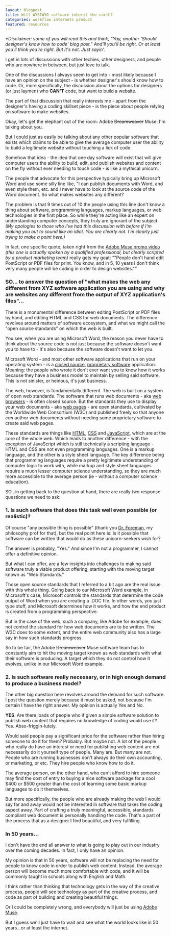 ```yaml
---
layout: blogpost
title: Will WYSIWYG software inherit the earth?
categories: workflow internets product
featured: resources
---
```


<p class="disclaimer"><em>*Disclaimer: some of you will read this and think, "Yay, another 'Should designer's know how to code' blog post." And'll you'll be right. Or at least you'll think you're right. But it's not. Just sayin'.</em></p>

<p>I get in lots of discussions with other techies, other designers, and people who are nowhere in between, but just love to talk.</p>

<p>One of the discussions I always seem to get into - most likely because I have an opinion on the subject - is whether designer's should know how to code. Or, more specifically, the discussion about the options for designers (or just laymen) who <strong>CAN'T</strong> code, but want to build a website.</p>

<p>The part of that discussion that really interests me - apart from the designer's having a coding skillset piece - is the piece about people relying on software to make websites.</p>

<p>Okay, let's get the elephant out of the room: Adobe <strike>Dreamweaver</strike> Muse: I'm talking about you.</p>

<p>But I could just as easily be talking about any other popular software that exists which claims to be able to give the average computer user the ability to build a legitimate website without touching a lick of code.</p>

<p>Somehow that idea - the idea that one day software will exist that will give computer users the ability to build, edit, and publish websites and content on the fly without ever needing to touch code - is like a mythical unicorn.</p>

<p>The people that advocate for this perspective typically bring up Microsoft Word and use some silly line like, "I can publish documents with Word, and even style them, etc. and I never have to look at the source code of the Word document. So what makes websites any different?</p>

<p>The problem is that 9 times out of 10 the people using this line don't know a thing about software, programming languages, markup languages, or web technologies in the first place. So while they're acting like an expert on understanding computer concepts, they truly are ignorant of the subject. <em>(My apologies to those who I've had this discussion with before if I'm making you out to sound like an idiot. You are clearly not. I'm clearly just trying to make a point here.) </em></p>

<p>In fact, one specific quote, taken right from the <a href="http://muse.adobe.com/video-meet-muse-and-the-people-behind-it.html">Adobe Muse promo video</a> <em>(this one is actually spoken by a qualified professional, but clearly scripted by a product marketing team)</em> really gets my goat:
<q>"People don't hand edit PostScript or PDF files for print. You know, and in 5, 10 years I don't think very many people will be coding in order to design websites."</q></p>

<h3>SO... to answer the question of "what makes the web any different from XYZ software application you are using and why are websites any different from the output of XYZ application's files"...</h3>

<p>There is a monumental difference between editing PostScript or PDF files by hand, and editing HTML and CSS for web documents. The difference revolves around matters of software ecosystem, and what we might call the "open source standards" on which the web is built.</p>

<p>You see, when you are using Microsoft Word, the reason you never have to think about the source code is not just because the software doesn't want you to have to - it's also because the software doesn't want to let you.</p>

<p>Microsoft Word - and most other software applications that run on your operating system - is a <a href="http://simple.wikipedia.org/wiki/Closed_source" target="_blank">closed source</a>, <a href="http://en.wikipedia.org/wiki/Proprietary_software" target="_blank">proprietary software</a> application. Meaning: the people who wrote it don't ever want you to know how it works because they have a business model to maintain by selling said software. This is not sinister, or heinous, it's just business.</p>

<p>The web, however, is fundamentally different. The web is built on a system of open web standards. The software that runs web documents - aka <a href="http://en.wikipedia.org/wiki/Web_browser" target="_blank">web browsers</a> - is often closed source. But the standards they use to display your web documents - aka <a href="http://en.wikipedia.org/wiki/Web_page" target="_blank">web pages</a> - are open standards, cultivated by the Worldwide Web Consortium (W3C) and published freely so that anyone <em>can</em> author web documents without needing some proprietary software to create said web pages.</p>

<p>These standards are things like <a href="http://en.wikipedia.org/wiki/HTML" target="_blank">HTML</a>, <a href="http://en.wikipedia.org/wiki/Cascading_Style_Sheets" target="_blank">CSS</a> and <a href="http://en.wikipedia.org/wiki/JavaScript" target="_blank">JavaScript</a>, which are at the core of the whole web. Which leads to another difference - with the exception of JavaScript which is still technically a scripting language - HTML and CSS are not even programming languages. One is a markup language, and the other is a style sheet language. The key difference being that programming languages require a pretty legitimate understanding of computer logic to work with, while markup and style sheet languages require a much lesser computer science understanding, so they are much more accessible to the average person (ie - without a computer science education).</p>

<p>SO...in getting back to the question at hand, there are really two response questions we need to ask:</p>

<h3>1. Is such software that does this task well even possible (or realistic)?</h3>

<p>Of course "any possible thing is possible" (thank you <a href="http://www.linkedin.com/pub/dr-mark-w-foreman/10/109/849" target="_blank">Dr. Foreman</a>, my philosophy prof for that), but the real point here is: Is it possible that software can be written that would do as these unicorn-seekers wish for?</p>

<p>The answer is probably, "Yes." And since I'm not a programmer, I cannot offer a definitive opinion.</p>

<p>But what I can offer, are a few insights into challenges to making said software truly a viable product offering, starting with the moving target known as "Web Standards."</p>

<p>Those open source standards that I referred to a bit ago are the real issue with this whole thing. Going back to our Microsoft Word example, in Microsoft's case, Microsoft controls the standards that determine the code output of Word when you are creating a .DOC file. In other words, you just type stuff, and Microsoft determines how it works, and how the end product is created from a programming perspective.</p>

<p>But in the case of the web, such a company, like Adobe for example, does not control the standard for how web documents are to be written. The W3C does to some extent, and the entire web community also has a large say in how such standards progress.</p>

<p>So to be fair, the Adobe <strike>Dreamweaver</strike> Muse software team has to constantly aim to hit the moving target known as web standards with what their software is producing. A target which they do not control how it evolves, unlike in our Microsoft Word example.</p>

<h3>2. Is such software really necessary, or in high enough demand to produce a business model?</h3>

<p>The other big question here revolves around the demand for such software. I post the question merely because it must be asked, not because I'm certain I have the right answer. My opinion is actually Yes and No.</p>

<p><strong>YES</strong>. Are there loads of people who if given a simple software solution to publish web content that requires no knowledge of coding would use it? Yes. Abso-friggin-lutely.</p>

<p>Would said people pay a significant price for the software rather than hiring someone to do it for them? Probably. But maybe not. A lot of the people who really do have an interest or need for publishing web content are not necessarily do it yourself type of people. Many are. But many are not. People who are running businesses don't always do their own accounting, or marketing, or etc. They hire people who know how to do it. </p>

<p>The average person, on the other hand, who can't afford to hire someone may find the cost of entry to buying a nice software package for a cool $400 or $500 greater than the cost of learning some basic markup languages to do it themselves.</p>

<p>But more specifically, the people who are already making the web I would say far and away would not be interested in software that takes the coding aspect away. Part of crafting a truly meaningful, accessible, standards compliant web document is personally handling the code. That's a part of the process that as a designer I find beautiful, and very fulfilling.</p>

<h3>In 50 years...</h3>

<p>I don't have the end all answer to what is going to play out in our industry over the coming decades. In fact, I only have an opinion.</p>

<p>My opinion is that in 50 years, software will not be replacing the need for people to know code in order to publish web content. Instead, the average person will become much more comfortable with code, and it will be commonly taught in schools along with English and Math.</p>

<p>I think rather than thinking that technology gets in the way of the creative process, people will see technology as part of the creative process, and code as part of building and creating beautiful things.</p>

<p>Or I could be completely wrong, and everybody will just be using <a href="http://muse.adobe.com/" target="_blank">Adobe Muse</a>.</p>

<p>But I guess we'll just have to wait and see what the world looks like in 50 years...or at least the internet.</p>
